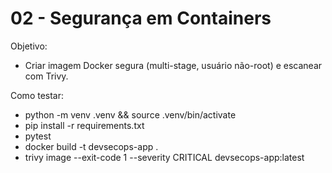 # 02 - Segurança em Containers

Objetivo:
- Criar imagem Docker segura (multi-stage, usuário não-root) e escanear com Trivy.

Como testar:
- python -m venv .venv && source .venv/bin/activate
- pip install -r requirements.txt
- pytest
- docker build -t devsecops-app .
- trivy image --exit-code 1 --severity CRITICAL devsecops-app:latest
